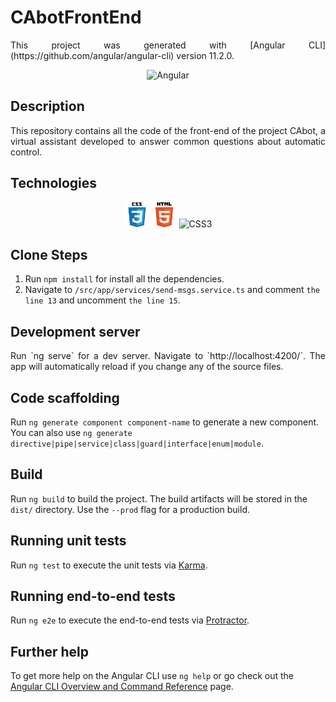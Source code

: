 # CAbotFrontEnd


<p align="justify"> This project was generated with [Angular CLI](https://github.com/angular/angular-cli) version 11.2.0. </p>

<p align='center'>
<img src="https://www.vectorlogo.zone/logos/angular/angular-icon.svg" alt="Angular" width="40" height="40"> 
</p>

## Description
<p align='justify'>
This repository contains all the code of the front-end of the project CAbot, a virtual assistant developed to answer common questions about automatic control.
</p>

## Technologies

<p align='center'> 
<img alt="CSS3" width="40" height="40" src="https://raw.githubusercontent.com/github/explore/80688e429a7d4ef2fca1e82350fe8e3517d3494d/topics/css/css.png">
<img alt="CSS3" width="40" height="40" src="https://raw.githubusercontent.com/github/explore/80688e429a7d4ef2fca1e82350fe8e3517d3494d/topics/html/html.png">
<img alt="CSS3" width="40" height="40" src="https://www.vectorlogo.zone/logos/typescriptlang/typescriptlang-icon.svg">


</p>


## Clone Steps

1. Run `npm install` for install all the dependencies.
2. Navigate to `/src/app/services/send-msgs.service.ts` and comment `the line 13` and uncomment `the line 15`.


## Development server

<p align='justify'>
Run `ng serve` for a dev server. Navigate to `http://localhost:4200/`. The app will automatically reload if you change any of the source files.
</p>

## Code scaffolding

Run `ng generate component component-name` to generate a new component. You can also use `ng generate directive|pipe|service|class|guard|interface|enum|module`.

## Build

Run `ng build` to build the project. The build artifacts will be stored in the `dist/` directory. Use the `--prod` flag for a production build.

## Running unit tests

Run `ng test` to execute the unit tests via [Karma](https://karma-runner.github.io).

## Running end-to-end tests

Run `ng e2e` to execute the end-to-end tests via [Protractor](http://www.protractortest.org/).

## Further help

To get more help on the Angular CLI use `ng help` or go check out the [Angular CLI Overview and Command Reference](https://angular.io/cli) page.


